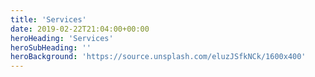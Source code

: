 ```yaml
---
title: 'Services'
date: 2019-02-22T21:04:00+00:00
heroHeading: 'Services'
heroSubHeading: ''
heroBackground: 'https://source.unsplash.com/eluzJSfkNCk/1600x400'
---
```

